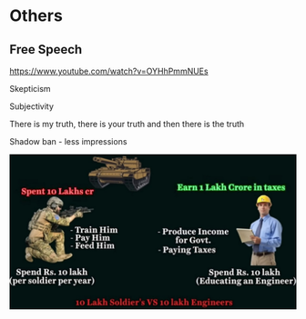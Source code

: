 # Others

## Free Speech

<https://www.youtube.com/watch?v=OYHhPmmNUEs>

Skepticism

Subjectivity

There is my truth, there is your truth and then there is the truth

Shadow ban - less impressions

![image](media/Politics_Others-image1.jpeg)
